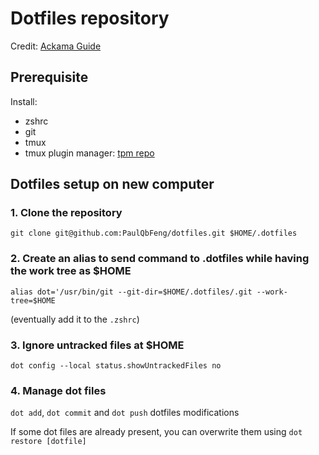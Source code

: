 # Dotfiles repository

Credit: [Ackama Guide](https://www.ackama.com/what-we-think/the-best-way-to-store-your-dotfiles-a-bare-git-repository-explained/)
## Prerequisite

Install:
- zshrc
- git
- tmux 
- tmux plugin manager: [tpm repo](https://github.com/tmux-plugins/tpm)


## Dotfiles setup on new computer 

### 1. Clone the repository

`git clone git@github.com:PaulQbFeng/dotfiles.git $HOME/.dotfiles`

### 2. Create an alias to send command to .dotfiles while having the work tree as $HOME

`alias dot='/usr/bin/git --git-dir=$HOME/.dotfiles/.git --work-tree=$HOME`

(eventually add it to the `.zshrc`)

### 3. Ignore untracked files at $HOME

`dot config --local status.showUntrackedFiles no`

### 4. Manage dot files

`dot add`, `dot commit` and `dot push` dotfiles modifications

If some dot files are already present, you can overwrite them using `dot restore [dotfile]`
